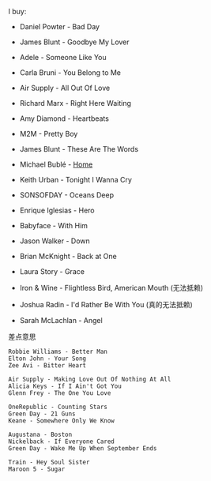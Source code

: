 
I buy:
- Daniel Powter - Bad Day
- James Blunt - Goodbye My Lover
- Adele - Someone Like You

- Carla Bruni - You Belong to Me
- Air Supply - All Out Of Love
- Richard Marx - Right Here Waiting

- Amy Diamond - Heartbeats
- M2M - Pretty Boy
- James Blunt - These Are The Words

- Michael Bublé - [Home](http://www.xiami.com/song/2083102)
- Keith Urban - Tonight I Wanna Cry
- SONSOFDAY - Oceans Deep

- Enrique Iglesias - Hero
- Babyface - With Him
- Jason Walker - Down

- Brian McKnight - Back at One
- Laura Story - Grace
- Iron & Wine - Flightless Bird, American Mouth (无法抵赖)

- Joshua Radin - I'd Rather Be With You (真的无法抵赖)
- Sarah McLachlan - Angel


差点意思
```
Robbie Williams - Better Man
Elton John - Your Song
Zee Avi - Bitter Heart

Air Supply - Making Love Out Of Nothing At All
Alicia Keys - If I Ain't Got You
Glenn Frey - The One You Love

OneRepublic - Counting Stars
Green Day - 21 Guns
Keane - Somewhere Only We Know

Augustana - Boston
Nickelback - If Everyone Cared
Green Day - Wake Me Up When September Ends

Train - Hey Soul Sister
Maroon 5 - Sugar


```
